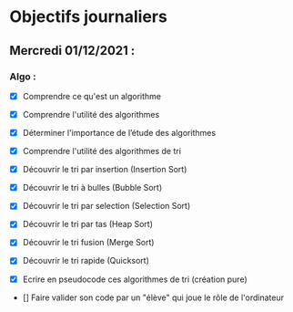 # Objectifs journaliers

## Mercredi 01/12/2021 :

### Algo : 

* [x] Comprendre ce qu'est un algorithme
* [x] Comprendre l'utilité des algorithmes
* [x] Déterminer l'importance de l’étude des algorithmes
* [x] Comprendre l'utilité des algorithmes de tri
* [x] Découvrir le tri par insertion (Insertion Sort)
* [x] Découvrir le tri à bulles (Bubble Sort)
* [x] Découvrir le tri par selection (Selection Sort)
* [x] Découvrir le tri par tas (Heap Sort)
* [x] Découvrir le tri fusion (Merge Sort)
* [x] Découvrir le tri rapide (Quicksort)

* [x] Ecrire en pseudocode ces algorithmes de tri (création pure)
* [] Faire valider son code par un "élève" qui joue le rôle de l'ordinateur
